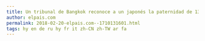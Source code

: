```yaml
---
title: Un tribunal de Bangkok reconoce a un japonés la paternidad de 13 niños nacidos por gestación subrogada
author: elpais.com
permalink: 2018-02-20-elpais.com--1710131601.html
tags: hy en de ru hy fr it zh-CN zh-TW ar fa
---
```


